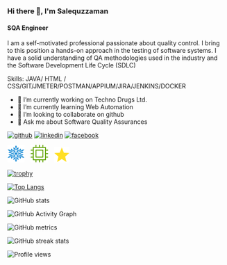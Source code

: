 ### Hi there 👋, I'm Salequzzaman
#### SQA Engineer


I am a self-motivated professional passionate about quality control. I bring to this position a hands-on approach in the testing of software systems. I have a solid understanding of QA methodologies used in the industry and the Software Development Life Cycle (SDLC)

Skills: JAVA/ HTML / CSS/GIT/JMETER/POSTMAN/APPIUM/JIRA/JENKINS/DOCKER

- 🔭 I’m currently working on Techno Drugs Ltd. 
- 🌱 I’m currently learning Web Automation 
- 👯 I’m looking to collaborate on github 
- 💬 Ask me about Software Quality Assurances  


[<img src='https://cdn.jsdelivr.net/npm/simple-icons@3.0.1/icons/github.svg' alt='github' height='40'>](https://github.com/Salequzzaman)  [<img src='https://cdn.jsdelivr.net/npm/simple-icons@3.0.1/icons/linkedin.svg' alt='linkedin' height='40'>](https://www.linkedin.com/in/salequzzaman-sunny/)  [<img src='https://cdn.jsdelivr.net/npm/simple-icons@3.0.1/icons/facebook.svg' alt='facebook' height='40'>](https://www.facebook.com/https://www.facebook.com/profile.php?id=100006990127688)  

<a href='https://archiveprogram.github.com/'><img src='https://raw.githubusercontent.com/acervenky/animated-github-badges/master/assets/acbadge.gif' width='40' height='40'></a> <a href='https://docs.github.com/en/developers'><img src='https://raw.githubusercontent.com/acervenky/animated-github-badges/master/assets/devbadge.gif' width='40' height='40'></a> <a href='https://stars.github.com/'><img src='https://raw.githubusercontent.com/acervenky/animated-github-badges/master/assets/starbadge.gif' width='35' height='35'></a> 

[![trophy](https://github-profile-trophy.vercel.app/?username=Salequzzaman)](https://github.com/ryo-ma/github-profile-trophy)

[![Top Langs](https://github-readme-stats.vercel.app/api/top-langs/?username=Salequzzaman)](https://github.com/anuraghazra/github-readme-stats)

![GitHub stats](https://github-readme-stats.vercel.app/api?username=Salequzzaman&show_icons=true&count_private=true)  

![GitHub Activity Graph](https://activity-graph.herokuapp.com/graph?username=Salequzzaman)  

![GitHub metrics](https://metrics.lecoq.io/Salequzzaman)  

![GitHub streak stats](https://streak-stats.demolab.com/?user=Salequzzaman)  

![Profile views](https://gpvc.arturio.dev/Salequzzaman)  
